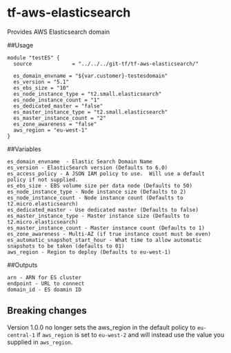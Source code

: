 # tf-aws-elasticsearch

Provides AWS Elasticsearch domain

##Usage
```
module "testES" {
  source             = "../../../git-tf/tf-aws-elasticsearch/"

  es_domain_envname = "${var.customer}-testesdomain"
  es_version = "5.1"
  es_ebs_size = "10"
  es_node_instance_type = "t2.small.elasticsearch"
  es_node_instance_count = "1"
  es_dedicated_master = "false"
  es_master_instance_type = "t2.small.elasticsearch"
  es_master_instance_count = "2"
  es_zone_awareness = "false"           
  aws_region = "eu-west-1"
}
```

##Variables
```
es_domain_envname  - Elastic Search Domain Name
es_version - ElasticSearch version (Defaults to 6.0)
es_access_policy - A JSON IAM policy to use.  Will use a default policy if not supplied.
es_ebs_size - EBS volume size per data node (Defaults to 50)
es_node_instance_type - Node instance size (Defaults to 2)
es_node_instance_count - Node instance count (Defaults to t2.micro.elasticsearch)
es_dedicated_master - Use dedicated master (Defaults to false)
es_master_instance_type - Master instance size (Defaults to t2.micro.elasticsearch)
es_master_instance_count - Master instance count (Defaults to 1)
es_zone_awareness - Multi-AZ (if true instance count must be even)
es_automatic_snapshot_start_hour - What time to allow automatic snapshots to be taken (defaults to 01)
aws_region - Region to deploy (Defaults to eu-west-1)
```

##Outputs

```
arn - ARN for ES cluster
endpoint - URL to connect
domain_id - ES doamin ID
```

## Breaking changes
Version 1.0.0 no longer sets the aws_region in the default policy to `eu-central-1` if `aws_region` is set to `eu-west-2` and will instead use the value you supplied in `aws_region`.